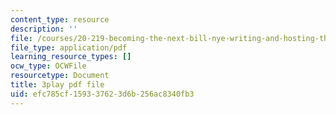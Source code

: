 ```yaml
---
content_type: resource
description: ''
file: /courses/20-219-becoming-the-next-bill-nye-writing-and-hosting-the-educational-show-january-iap-2015/efc785cf159337623d6b256ac8340fb3_aHygKFodPKg.pdf
file_type: application/pdf
learning_resource_types: []
ocw_type: OCWFile
resourcetype: Document
title: 3play pdf file
uid: efc785cf-1593-3762-3d6b-256ac8340fb3
---
```

